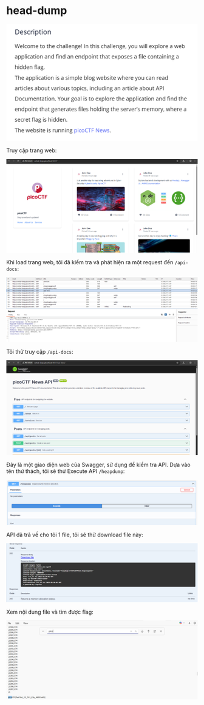 # head-dump

![img](https://github.com/DucThinh47/PicoCTF_Writeups/blob/main/Web_Exploitation/images/image281.png?raw=true)

Truy cập trang web:

![img](https://github.com/DucThinh47/PicoCTF_Writeups/blob/main/Web_Exploitation/images/image282.png?raw=true)

Khi load trang web, tôi đã kiểm tra và phát hiện ra một request đến `/api-docs`:

![img](https://github.com/DucThinh47/PicoCTF_Writeups/blob/main/Web_Exploitation/images/image283.png?raw=true)

Tôi thử truy cập `/api-docs`:

![img](https://github.com/DucThinh47/PicoCTF_Writeups/blob/main/Web_Exploitation/images/image284.png?raw=true)

Đây là một giao diện web của Swagger, sử dụng để kiểm tra API. Dựa vào tên thử thách, tôi sẽ thử Execute API `/heapdump`:

![img](https://github.com/DucThinh47/PicoCTF_Writeups/blob/main/Web_Exploitation/images/image285.png?raw=true)

API đã trả về cho tôi 1 file, tôi sẽ thử download file này:

![img](https://github.com/DucThinh47/PicoCTF_Writeups/blob/main/Web_Exploitation/images/image286.png?raw=true)

Xem nội dung file và tìm được flag:

![img](https://github.com/DucThinh47/PicoCTF_Writeups/blob/main/Web_Exploitation/images/image287.png?raw=true)
